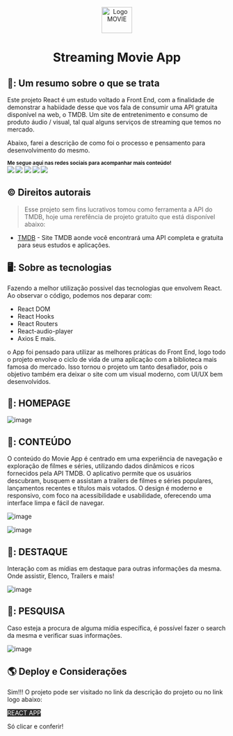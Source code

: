 <p align="center">
  <a href="https://streaming-att.netlify.app/">
    <img src="https://streaming-att.netlify.app/logo_white.webp" alt="Logo MOVIE" width="70" height="60">
  </a>
<!--   <h1 align="center"> 🚧🚧 EM CONSTRUÇÃO 🚧🚧</h1> -->
  <h1 align="center">Streaming Movie App</h1>
</p>


## 📸: Um resumo sobre o que se trata

Este projeto React é um estudo voltado a Front End, com a finalidade de demonstrar a habiidade desse que vos fala de consumir uma API gratuita disponível na web, o TMDB. 
Um site de entretenimento e consumo de produto áudio / visual, tal qual alguns serviços de streaming que temos no mercado.

Abaixo, farei a descrição de como foi o processo e pensamento para desenvolvimento do mesmo.


<sub> <strong>Me segue aqui nas redes sociais para acompanhar mais conteúdo! </strong> <br>
[<img src = "https://img.shields.io/badge/GitHub-100000?style=for-the-badge&logo=github&logoColor=white">](https://github.com/brunodkf)
[<img src = "https://img.shields.io/badge/Facebook-1877F2?style=for-the-badge&logo=facebook&logoColor=white">](https://www.facebook.com/brunodkf/)
[<img src="https://img.shields.io/badge/linkedin-%230077B5.svg?&style=for-the-badge&logo=linkedin&logoColor=white" />](https://www.linkedin.com/in/brunodkf/)
[<img src = "https://img.shields.io/badge/Twitter-1DA1F2?style=for-the-badge&logo=twitter&logoColor=white">](https://twitter.com/brunodkf)
[<img src = "https://img.shields.io/badge/instagram-%23E4405F.svg?&style=for-the-badge&logo=instagram&logoColor=white">](https://www.instagram.com/brunodkf/)
</sub>


## ©️ Direitos autorais

> Esse projeto sem fins lucrativos tomou como ferramenta a API do TMDB, hoje uma rerefência de projeto gratuito que está disponível abaixo: 
- [TMDB](https://www.themoviedb.org) - Site TMDB aonde você encontrará uma API completa e gratuita para seus estudos e aplicações.

## 🖥️: Sobre as tecnologias 

Fazendo a melhor utilização possivel das tecnologias que envolvem React.
Ao observar o código, podemos nos deparar com:

- React DOM
- React Hooks
- React Routers
- React-audio-player
- Axios
E mais.

o App foi pensado para utilizar as melhores práticas do Front End, logo todo o projeto envolve o ciclo de vida de uma aplicação com a biblioteca mais famosa do mercado.
Isso tornou o projeto um tanto desafiador, pois o objetivo também era deixar o site com um visual moderno, com UI/UX bem desenvolvidos.

## 🎨: HOMEPAGE 

![image](https://github.com/user-attachments/assets/d03cbdb8-e0b7-4916-9097-8805f7ad82ee)


## 🎨: CONTEÚDO 

O conteúdo do Movie App é centrado em uma experiência de navegação e exploração de filmes e séries, utilizando dados dinâmicos e ricos fornecidos pela API TMDB. O aplicativo permite que os usuários descubram, busquem e assistam a trailers de filmes e séries populares, lançamentos recentes e títulos mais votados. O design é moderno e responsivo, com foco na acessibilidade e usabilidade, oferecendo uma interface limpa e fácil de navegar.

![image](https://github.com/user-attachments/assets/5bc2612f-4f1f-4657-abfc-34fa46270fe4)

![image](https://github.com/user-attachments/assets/0d376023-031a-4e5d-95b1-d04e94fe76e3)

## 🎨: DESTAQUE 

Interação com as mídias em destaque para outras informações da mesma.
Onde assistir, Elenco, Trailers e mais!

![image](https://github.com/user-attachments/assets/6824fc53-e5f9-4546-9933-36e9d713a8cb)

## 🎨: PESQUISA

Caso esteja a procura de alguma mídia específica, é possível fazer o search da mesma e verificar suas informações.

![image](https://github.com/user-attachments/assets/643af2d5-6d6e-4981-8244-b509290aad2a)



## 🌎 Deploy e Considerações

Sim!!! O projeto pode ser visitado no link da descrição do projeto ou no link logo abaixo:

<a style="text-decoration: none; color: white; background-color: #2c2c2c;" href="https://streaming-att.netlify.app/" target="_blank" > REACT APP </a>

Só clicar e conferir!


